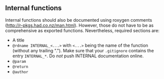 
## Internal functions

Internal functions should also be documented using roxygen comments (http://r-pkgs.had.co.nz/man.html).
However, those do not have to be as comprehensive as exported functions.
Nevertheless, required sections are:

- A title
- `@rdname INTERNAL_<...>` with `<...>` being the name of the function (without any trailing ".").
    Make sure that your `.gitignore` contains the entry `INTERNAL_*`. Do _not_ push INTERNAL documentation online.
- `@param`
- `@return`
- `@author`
